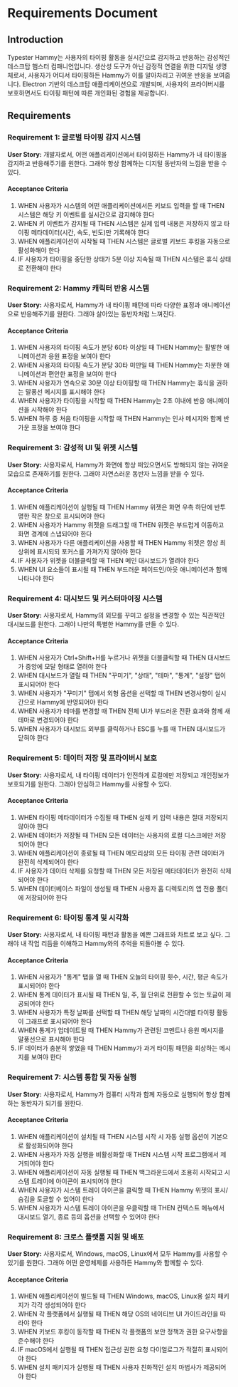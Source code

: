 # Requirements Document

## Introduction

Typester Hammy는 사용자의 타이핑 활동을 실시간으로 감지하고 반응하는 감성적인 데스크탑 햄스터 컴패니언입니다. 생산성 도구가 아닌 감정적 연결을 위한 디지털 생명체로서, 사용자가 어디서 타이핑하든 Hammy가 이를 알아차리고 귀여운 반응을 보여줍니다. Electron 기반의 데스크탑 애플리케이션으로 개발되며, 사용자의 프라이버시를 보호하면서도 타이핑 패턴에 따른 개인화된 경험을 제공합니다.

## Requirements

### Requirement 1: 글로벌 타이핑 감지 시스템

**User Story:** 개발자로서, 어떤 애플리케이션에서 타이핑하든 Hammy가 내 타이핑을 감지하고 반응해주기를 원한다. 그래야 항상 함께하는 디지털 동반자의 느낌을 받을 수 있다.

#### Acceptance Criteria

1. WHEN 사용자가 시스템의 어떤 애플리케이션에서든 키보드 입력을 할 때 THEN 시스템은 해당 키 이벤트를 실시간으로 감지해야 한다
2. WHEN 키 이벤트가 감지될 때 THEN 시스템은 실제 입력 내용은 저장하지 않고 타이핑 메타데이터(시간, 속도, 빈도)만 기록해야 한다
3. WHEN 애플리케이션이 시작될 때 THEN 시스템은 글로벌 키보드 후킹을 자동으로 활성화해야 한다
4. IF 사용자가 타이핑을 중단한 상태가 5분 이상 지속될 때 THEN 시스템은 휴식 상태로 전환해야 한다

### Requirement 2: Hammy 캐릭터 반응 시스템

**User Story:** 사용자로서, Hammy가 내 타이핑 패턴에 따라 다양한 표정과 애니메이션으로 반응해주기를 원한다. 그래야 살아있는 동반자처럼 느껴진다.

#### Acceptance Criteria

1. WHEN 사용자의 타이핑 속도가 분당 60타 이상일 때 THEN Hammy는 활발한 애니메이션과 응원 표정을 보여야 한다
2. WHEN 사용자의 타이핑 속도가 분당 30타 미만일 때 THEN Hammy는 차분한 애니메이션과 편안한 표정을 보여야 한다
3. WHEN 사용자가 연속으로 30분 이상 타이핑할 때 THEN Hammy는 휴식을 권하는 말풍선 메시지를 표시해야 한다
4. WHEN 사용자가 타이핑을 시작할 때 THEN Hammy는 2초 이내에 반응 애니메이션을 시작해야 한다
5. WHEN 하루 중 처음 타이핑을 시작할 때 THEN Hammy는 인사 메시지와 함께 반가운 표정을 보여야 한다

### Requirement 3: 감성적 UI 및 위젯 시스템

**User Story:** 사용자로서, Hammy가 화면에 항상 떠있으면서도 방해되지 않는 귀여운 모습으로 존재하기를 원한다. 그래야 자연스러운 동반자 느낌을 받을 수 있다.

#### Acceptance Criteria

1. WHEN 애플리케이션이 실행될 때 THEN Hammy 위젯은 화면 우측 하단에 반투명한 작은 창으로 표시되어야 한다
2. WHEN 사용자가 Hammy 위젯을 드래그할 때 THEN 위젯은 부드럽게 이동하고 화면 경계에 스냅되어야 한다
3. WHEN 사용자가 다른 애플리케이션을 사용할 때 THEN Hammy 위젯은 항상 최상위에 표시되되 포커스를 가져가지 않아야 한다
4. IF 사용자가 위젯을 더블클릭할 때 THEN 메인 대시보드가 열려야 한다
5. WHEN UI 요소들이 표시될 때 THEN 부드러운 페이드인/아웃 애니메이션과 함께 나타나야 한다

### Requirement 4: 대시보드 및 커스터마이징 시스템

**User Story:** 사용자로서, Hammy의 외모를 꾸미고 설정을 변경할 수 있는 직관적인 대시보드를 원한다. 그래야 나만의 특별한 Hammy를 만들 수 있다.

#### Acceptance Criteria

1. WHEN 사용자가 Ctrl+Shift+H를 누르거나 위젯을 더블클릭할 때 THEN 대시보드가 중앙에 모달 형태로 열려야 한다
2. WHEN 대시보드가 열릴 때 THEN "꾸미기", "상태", "테마", "통계", "설정" 탭이 표시되어야 한다
3. WHEN 사용자가 "꾸미기" 탭에서 외형 옵션을 선택할 때 THEN 변경사항이 실시간으로 Hammy에 반영되어야 한다
4. WHEN 사용자가 테마를 변경할 때 THEN 전체 UI가 부드러운 전환 효과와 함께 새 테마로 변경되어야 한다
5. WHEN 사용자가 대시보드 외부를 클릭하거나 ESC를 누를 때 THEN 대시보드가 닫혀야 한다

### Requirement 5: 데이터 저장 및 프라이버시 보호

**User Story:** 사용자로서, 내 타이핑 데이터가 안전하게 로컬에만 저장되고 개인정보가 보호되기를 원한다. 그래야 안심하고 Hammy를 사용할 수 있다.

#### Acceptance Criteria

1. WHEN 타이핑 메타데이터가 수집될 때 THEN 실제 키 입력 내용은 절대 저장되지 않아야 한다
2. WHEN 데이터가 저장될 때 THEN 모든 데이터는 사용자의 로컬 디스크에만 저장되어야 한다
3. WHEN 애플리케이션이 종료될 때 THEN 메모리상의 모든 타이핑 관련 데이터가 완전히 삭제되어야 한다
4. IF 사용자가 데이터 삭제를 요청할 때 THEN 모든 저장된 메타데이터가 완전히 삭제되어야 한다
5. WHEN 데이터베이스 파일이 생성될 때 THEN 사용자 홈 디렉토리의 앱 전용 폴더에 저장되어야 한다

### Requirement 6: 타이핑 통계 및 시각화

**User Story:** 사용자로서, 내 타이핑 패턴과 활동을 예쁜 그래프와 차트로 보고 싶다. 그래야 내 작업 리듬을 이해하고 Hammy와의 추억을 되돌아볼 수 있다.

#### Acceptance Criteria

1. WHEN 사용자가 "통계" 탭을 열 때 THEN 오늘의 타이핑 횟수, 시간, 평균 속도가 표시되어야 한다
2. WHEN 통계 데이터가 표시될 때 THEN 일, 주, 월 단위로 전환할 수 있는 토글이 제공되어야 한다
3. WHEN 사용자가 특정 날짜를 선택할 때 THEN 해당 날짜의 시간대별 타이핑 활동이 그래프로 표시되어야 한다
4. WHEN 통계가 업데이트될 때 THEN Hammy가 관련된 코멘트나 응원 메시지를 말풍선으로 표시해야 한다
5. IF 데이터가 충분히 쌓였을 때 THEN Hammy가 과거 타이핑 패턴을 회상하는 메시지를 보여야 한다

### Requirement 7: 시스템 통합 및 자동 실행

**User Story:** 사용자로서, Hammy가 컴퓨터 시작과 함께 자동으로 실행되어 항상 함께하는 동반자가 되기를 원한다.

#### Acceptance Criteria

1. WHEN 애플리케이션이 설치될 때 THEN 시스템 시작 시 자동 실행 옵션이 기본으로 활성화되어야 한다
2. WHEN 사용자가 자동 실행을 비활성화할 때 THEN 시스템 시작 프로그램에서 제거되어야 한다
3. WHEN 애플리케이션이 자동 실행될 때 THEN 백그라운드에서 조용히 시작되고 시스템 트레이에 아이콘이 표시되어야 한다
4. WHEN 사용자가 시스템 트레이 아이콘을 클릭할 때 THEN Hammy 위젯의 표시/숨김을 토글할 수 있어야 한다
5. WHEN 사용자가 시스템 트레이 아이콘을 우클릭할 때 THEN 컨텍스트 메뉴에서 대시보드 열기, 종료 등의 옵션을 선택할 수 있어야 한다

### Requirement 8: 크로스 플랫폼 지원 및 배포

**User Story:** 사용자로서, Windows, macOS, Linux에서 모두 Hammy를 사용할 수 있기를 원한다. 그래야 어떤 운영체제를 사용하든 Hammy와 함께할 수 있다.

#### Acceptance Criteria

1. WHEN 애플리케이션이 빌드될 때 THEN Windows, macOS, Linux용 설치 패키지가 각각 생성되어야 한다
2. WHEN 각 플랫폼에서 실행될 때 THEN 해당 OS의 네이티브 UI 가이드라인을 따라야 한다
3. WHEN 키보드 후킹이 동작할 때 THEN 각 플랫폼의 보안 정책과 권한 요구사항을 준수해야 한다
4. IF macOS에서 실행될 때 THEN 접근성 권한 요청 다이얼로그가 적절히 표시되어야 한다
5. WHEN 설치 패키지가 실행될 때 THEN 사용자 친화적인 설치 마법사가 제공되어야 한다